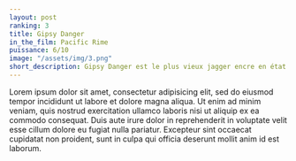 ```yaml
---
layout: post
ranking: 3
title: Gipsy Danger
in_the_film: Pacific Rime
puissance: 6/10
image: "/assets/img/3.png"
short_description: Gipsy Danger est le plus vieux jagger encre en état
---
```


Lorem ipsum dolor sit amet, consectetur adipisicing elit, sed do eiusmod tempor incididunt ut labore et dolore magna aliqua. Ut enim ad minim veniam, quis nostrud exercitation ullamco laboris nisi ut aliquip ex ea commodo consequat. Duis aute irure dolor in reprehenderit in voluptate velit esse cillum dolore eu fugiat nulla pariatur. Excepteur sint occaecat cupidatat non proident, sunt in culpa qui officia deserunt mollit anim id est laborum.
